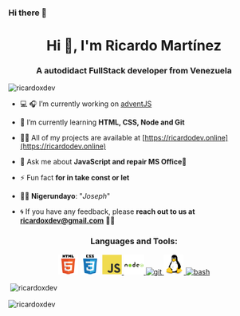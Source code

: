 ### Hi there 👋
<h1 align="center">Hi 👋, I'm Ricardo Martínez</h1>
<h3 align="center">A autodidact FullStack developer from Venezuela</h3>

<p align="left"> <img src="https://komarev.com/ghpvc/?username=ricardoxdev&label=Profile%20views&color=3c8ceb&style=flat" alt="ricardoxdev" /> </p>

- 💻 🎧 I’m currently working on [adventJS](https://github.com/RicardoxDev/adventJS/)

- 🌱 I’m currently learning **HTML, CSS, Node and Git**

- 👨‍💻 All of my projects are available at [https://ricardodev.online](https://ricardodev.online)

- 💬 Ask me about **JavaScript and repair MS Office:turtle:**

- ⚡ Fun fact **for in take const or let**

- 🏃‍♂️  **Nigerundayo**:  "_Joseph_"
 
- 🌀 If you have any feedback, please **reach out to us at ricardoxdev@gmail.com** 👨‍💻 

<h3 align="center">Languages and Tools:</h3>
<p align="center"> <a href="https://www.w3.org/html/" target="_blank" rel="noreferrer"><img src="https://raw.githubusercontent.com/devicons/devicon/master/icons/html5/html5-original-wordmark.svg" alt="html5" width="40" height="40"/></a> <a href="https://www.w3schools.com/css/" target="_blank" rel="noreferrer"> <img src="https://raw.githubusercontent.com/devicons/devicon/master/icons/css3/css3-original-wordmark.svg" alt="css3" width="40" height="40"/></a> <a href="https://developer.mozilla.org/en-US/docs/Web/JavaScript" target="_blank" rel="noreferrer"> <img src="https://raw.githubusercontent.com/devicons/devicon/master/icons/javascript/javascript-original.svg" alt="javascript" width="40" height="40"/> </a> <a href="https://nodejs.org" target="_blank" rel="noreferrer"> <img src="https://raw.githubusercontent.com/devicons/devicon/master/icons/nodejs/nodejs-original-wordmark.svg" alt="nodejs" width="40" height="40"/> </a> <a href="https://git-scm.com/" target="_blank" rel="noreferrer"> <img src="https://www.vectorlogo.zone/logos/git-scm/git-scm-icon.svg" alt="git" width="40" height="40"/> </a> <a href="https://www.linux.org/" target="_blank" rel="noreferrer"> <img src="https://raw.githubusercontent.com/devicons/devicon/master/icons/linux/linux-original.svg" alt="linux" width="40" height="40"/> </a> <a href="https://www.gnu.org/software/bash/" fill="#dedede" target="_blank" rel="noreferrer"> <img src="https://www.vectorlogo.zone/logos/gnu_bash/gnu_bash-icon.svg" alt="bash" width="40" height="40"/> </a></p>

<p>&nbsp;<img align="center" src="https://github-readme-stats.vercel.app/api?username=ricardoxdev&show_icons=true&theme=dark&title_color=ffffff&text_color=ffffff&locale=en" alt="ricardoxdev"/></p>

<p><img align="center" src="https://github-readme-stats.vercel.app/api/top-langs?username=ricardoxdev&show_icons=true&theme=dark&title_color=ffffff&text_color=ffffff&locale=en&layout=compact" alt="ricardoxdev" /></p>
